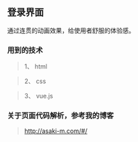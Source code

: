 ## 登录界面

通过连贯的动画效果，给使用者舒服的体验感。

### 用到的技术

> 1、 html

> 2、 css

> 3、 vue.js

### 关于页面代码解析，参考我的博客

> http://asaki-m.com/#/